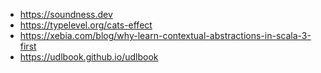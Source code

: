 - https://soundness.dev
- https://typelevel.org/cats-effect
- https://xebia.com/blog/why-learn-contextual-abstractions-in-scala-3-first
- https://udlbook.github.io/udlbook
